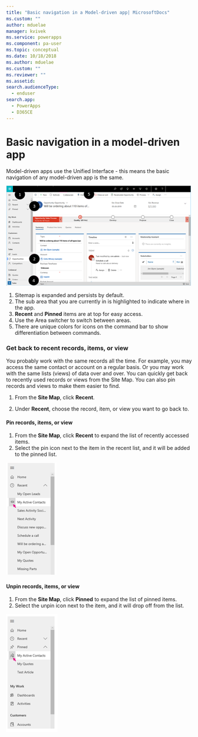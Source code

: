 ```yaml
---
title: "Basic navigation in a Model-driven app| MicrosoftDocs"
ms.custom: ""
author: mduelae
manager: kvivek
ms.service: powerapps
ms.component: pa-user
ms.topic: conceptual
ms.date: 10/18/2018
ms.author: mduelae
ms.custom: ""
ms.reviewer: ""
ms.assetid: 
search.audienceType: 
  - enduser
search.app: 
  - PowerApps
  - D365CE
---
```

#  Basic navigation in a model-driven app

Model-driven apps use the Unified Interface - this means the basic navigation  of any model-driven app is the same. 

![Modeldriven app nav](media/nav.png "Modeldriven app nav")

1. Sitemap is expanded and persists by default.
2. The sub area that you are currently in is highlighted to indicate where in the app.
3. **Recent** and **Pinned** items are at top for easy access. 
4. Use the Area switcher to switch between areas.
5. There are unique colors for icons on the command bar to show differentiation between commands.
  
### Get back to recent records, items, or view

You probably work with the same records all the time. For example, you may access the same contact or account on a regular basis. Or you may work with the same lists (views) of data over and over. You can quickly get back to recently used records or views from the Site Map. You can also pin records and views to make them easier to find. 
  
1. From the **Site Map**, click **Recent**.
  
2. Under **Recent**, choose the record, item, or view you want to go back to. 

#### Pin records, items, or view

1. From the **Site Map**, click **Recent** to expand the list of recently accessed items.
2. Select the pin icon next to the item in the recent list, and it will be added to the pinned list.

![Pinned records](media/pinnedrecords.png "Pinned records")

#### Unpin records, items, or view

1. From the **Site Map**, click **Pinned** to expand the list of pinned items.
2. Select the unpin icon next to the item, and it will drop off from the list.  

![Unpin records](media/unpinnedrecords.png "UNpin records")



